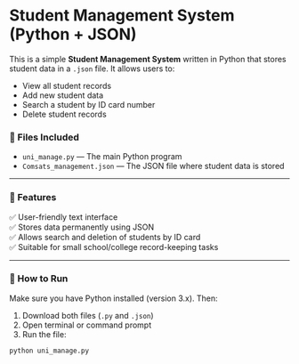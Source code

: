# Student Management System (Python + JSON)

This is a simple **Student Management System** written in Python that stores student data in a `.json` file. It allows users to:

- View all student records
- Add new student data
- Search a student by ID card number
- Delete student records

### 📁 Files Included

- `uni_manage.py` — The main Python program
- `Comsats_management.json` — The JSON file where student data is stored

---

### 📌 Features

✅ User-friendly text interface  
✅ Stores data permanently using JSON  
✅ Allows search and deletion of students by ID card  
✅ Suitable for small school/college record-keeping tasks

---

### 🚀 How to Run

Make sure you have Python installed (version 3.x). Then:

1. Download both files (`.py` and `.json`)
2. Open terminal or command prompt
3. Run the file:
```bash
python uni_manage.py
